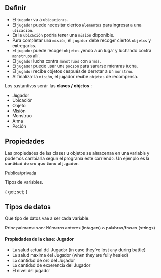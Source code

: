 ## Definir
* El `jugador` va a `ubicaciones`.
* El `jugador` puede necesitar ciertos `elementos` para ingresar a una `ubicación`.
* En la `ubicación` podría tener una `misión` disponible.
* Para completar una `misión`, el `jugador` debe recoger ciertos `objetos` y entregarlos.
* El `jugador` puede recoger `objetos` yendo a un lugar y luchando contra `monstruos` allí.
* El `jugador` lucha contra `monstruos` con `armas`.
* El `jugador` puede usar una `poción` para sanarse mientras lucha.
* El `jugador` recibe objetos después de derrotar a un `monstruo`.
* Al finalizar la `misión`, el jugador recibe `objetos` de recompensa.




Los sustantivos serán las **clases / objetos** :

* Jugador
* Ubicación
* Objeto
* Misión
* Monstruo
* Arma
* Poción




## Propiedades 
Las propiedades de las clases u objetos se almacenan en una variable y podemos cambiarla segun el programa este corriendo. Un ejemplo es la cantidad de oro que tiene el jugador.

Publica/privada

Tipos de variables.

{ get; set; }




## Tipos de datos
Que tipo de datos van a ser cada variable.

Principalmente son: Números enteros (integers) o palabras/frases (strings).


#### Propiedades de la clase: Jugador
* La salud actual del Jugador  (in case they've lost any during battle)
* La salud maxima del Jugador (when they are fully healed)
* La cantidad de oro del Jugador
* La cantidad de experencia del Jugador
* El nivel del jugador
